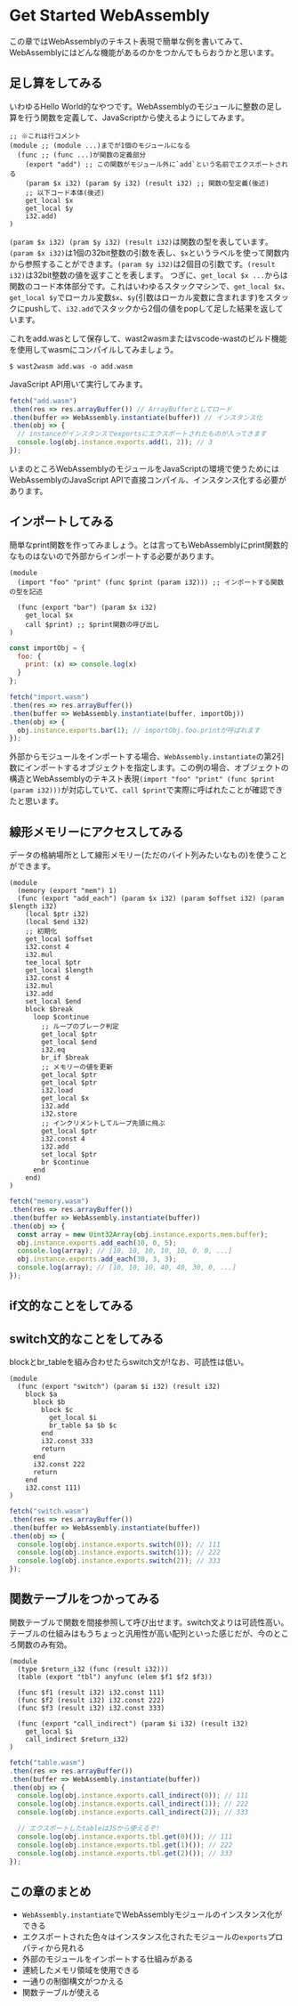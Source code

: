 # Get Started WebAssembly

この章ではWebAssemblyのテキスト表現で簡単な例を書いてみて、WebAssemblyにはどんな機能があるのかをつかんでもらおうかと思います。

## 足し算をしてみる

いわゆるHello World的なやつです。WebAssemblyのモジュールに整数の足し算を行う関数を定義して、JavaScriptから使えるようにしてみます。

```
;; ※これは行コメント
(module ;; (module ...)までが1個のモジュールになる
  (func ;; (func ...)が関数の定義部分
    (export "add") ;; この関数がモジュール外に`add`という名前でエクスポートされる
    (param $x i32) (param $y i32) (result i32) ;; 関数の型定義(後述)
    ;; 以下コード本体(後述)
    get_local $x
    get_local $y
    i32.add)
)
```

`(param $x i32) (pram $y i32) (result i32)`は関数の型を表しています。`(param $x i32)`は1個の32bit整数の引数を表し、`$x`というラベルを使って関数内から参照することができます。`(param $y i32)`は2個目の引数です。`(result i32)`は32bit整数の値を返すことを表します。
つぎに、`get_local $x ...`からは関数のコード本体部分です。これはいわゆるスタックマシンで、`get_local $x`、`get_local $y`でローカル変数`$x`、`$y`(引数はローカル変数に含まれます)をスタックにpushして、`i32.add`でスタックから2個の値をpopして足した結果を返しています。

これをadd.wasとして保存して、wast2wasmまたはvscode-wastのビルド機能を使用してwasmにコンパイルしてみましょう。

```
$ wast2wasm add.was -o add.wasm
```

JavaScript API用いて実行してみます。

```js
fetch("add.wasm")
.then(res => res.arrayBuffer()) // ArrayBufferとしてロード
.then(buffer => WebAssembly.instantiate(buffer)) // インスタンス化
.then(obj => {
  // instanceがインスタンスでexportsにエクスポートされたものが入ってきます
  console.log(obj.instance.exports.add(1, 2)); // 3
});
```

いまのところWebAssemblyのモジュールをJavaScriptの環境で使うためにはWebAssemblyのJavaScript APIで直接コンパイル、インスタンス化する必要があります。

## インポートしてみる

簡単なprint関数を作ってみましょう。とは言ってもWebAssemblyにprint関数的なものはないので外部からインポートする必要があります。

```
(module
  (import "foo" "print" (func $print (param i32))) ;; インポートする関数の型を記述

  (func (export "bar") (param $x i32)
    get_local $x
    call $print) ;; $print関数の呼び出し
)
```

```js
const importObj = {
  foo: {
    print: (x) => console.log(x)
  }
};

fetch("import.wasm")
.then(res => res.arrayBuffer())
.then(buffer => WebAssembly.instantiate(buffer, importObj))
.then(obj => {
  obj.instance.exports.bar(1); // importObj.foo.printが呼ばれます
});
```

外部からモジュールをインポートする場合、`WebAssembly.instantiate`の第2引数にインポートするオブジェクトを指定します。この例の場合、オブジェクトの構造とWebAssemblyのテキスト表現`(import "foo" "print" (func $print (param i32)))`が対応していて、`call $print`で実際に呼ばれたことが確認できたと思います。

## 線形メモリーにアクセスしてみる

データの格納場所として線形メモリー(ただのバイト列みたいなもの)を使うことができます。

```
(module
  (memory (export "mem") 1)
  (func (export "add_each") (param $x i32) (param $offset i32) (param $length i32)
    (local $ptr i32)
    (local $end i32)
    ;; 初期化
    get_local $offset
    i32.const 4
    i32.mul
    tee_local $ptr
    get_local $length
    i32.const 4
    i32.mul
    i32.add
    set_local $end
    block $break
      loop $continue
        ;; ループのブレーク判定
        get_local $ptr
        get_local $end
        i32.eq
        br_if $break
        ;; メモリーの値を更新
        get_local $ptr
        get_local $ptr
        i32.load
        get_local $x
        i32.add
        i32.store
        ;; インクリメントしてループ先頭に飛ぶ
        get_local $ptr
        i32.const 4
        i32.add
        set_local $ptr
        br $continue
      end
    end)
)
```

```js
fetch("memory.wasm")
.then(res => res.arrayBuffer())
.then(buffer => WebAssembly.instantiate(buffer))
.then(obj => {
  const array = new Uint32Array(obj.instance.exports.mem.buffer);
  obj.instance.exports.add_each(10, 0, 5);
  console.log(array); // [10, 10, 10, 10, 10, 0, 0, ...]
  obj.instance.exports.add_each(30, 3, 3);
  console.log(array); // [10, 10, 10, 40, 40, 30, 0, ...]
});
```

## if文的なことをしてみる

## switch文的なことをしてみる

blockとbr_tableを組み合わせたらswitch文が!なお、可読性は低い。

```
(module
  (func (export "switch") (param $i i32) (result i32)
    block $a
      block $b
        block $c
          get_local $i
          br_table $a $b $c
        end
        i32.const 333
        return
      end
      i32.const 222
      return
    end
    i32.const 111)
)
```

```js
fetch("switch.wasm")
.then(res => res.arrayBuffer())
.then(buffer => WebAssembly.instantiate(buffer))
.then(obj => {
  console.log(obj.instance.exports.switch(0)); // 111
  console.log(obj.instance.exports.switch(1)); // 222
  console.log(obj.instance.exports.switch(2)); // 333
});
```

## 関数テーブルをつかってみる

関数テーブルで関数を間接参照して呼び出せます。switch文よりは可読性高い。
テーブルの仕組みはもうちょっと汎用性が高い配列といった感じだが、今のところ関数のみ有効。

```
(module
  (type $return_i32 (func (result i32)))
  (table (export "tbl") anyfunc (elem $f1 $f2 $f3))

  (func $f1 (result i32) i32.const 111)
  (func $f2 (result i32) i32.const 222)
  (func $f3 (result i32) i32.const 333)

  (func (export "call_indirect") (param $i i32) (result i32)
    get_local $i
    call_indirect $return_i32)
)
```

```js
fetch("table.wasm")
.then(res => res.arrayBuffer())
.then(buffer => WebAssembly.instantiate(buffer))
.then(obj => {
  console.log(obj.instance.exports.call_indirect(0)); // 111
  console.log(obj.instance.exports.call_indirect(1)); // 222
  console.log(obj.instance.exports.call_indirect(2)); // 333

  // エクスポートしたtableはJSから使えるぞ!
  console.log(obj.instance.exports.tbl.get(0)()); // 111
  console.log(obj.instance.exports.tbl.get(1)()); // 222
  console.log(obj.instance.exports.tbl.get(2)()); // 333
});
```

## この章のまとめ

* `WebAssembly.instantiate`でWebAssemblyモジュールのインスタンス化ができる
* エクスポートされた色々はインスタンス化されたモジュールの`exports`プロパティから見れる
* 外部のモジュールをインポートする仕組みがある
* 連続したメモリ領域を使用できる
* 一通りの制御構文がつかえる
* 関数テーブルが使える
